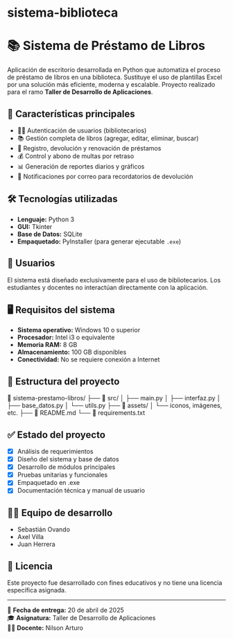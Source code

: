 # sistema-biblioteca
# 📚 Sistema de Préstamo de Libros

Aplicación de escritorio desarrollada en Python que automatiza el proceso de préstamo de libros en una biblioteca. Sustituye el uso de plantillas Excel por una solución más eficiente, moderna y escalable. Proyecto realizado para el ramo **Taller de Desarrollo de Aplicaciones**.

## 🚀 Características principales

- 🧑‍💼 Autenticación de usuarios (bibliotecarios)
- 📚 Gestión completa de libros (agregar, editar, eliminar, buscar)
- 🔄 Registro, devolución y renovación de préstamos
- 💰 Control y abono de multas por retraso
- 📊 Generación de reportes diarios y gráficos
- 🔔 Notificaciones por correo para recordatorios de devolución

## 🛠 Tecnologías utilizadas

- **Lenguaje:** Python 3
- **GUI:** Tkinter
- **Base de Datos:** SQLite
- **Empaquetado:** PyInstaller (para generar ejecutable `.exe`)

## 👤 Usuarios

El sistema está diseñado exclusivamente para el uso de bibliotecarios. Los estudiantes y docentes no interactúan directamente con la aplicación.

## 🖥 Requisitos del sistema

- **Sistema operativo:** Windows 10 o superior  
- **Procesador:** Intel i3 o equivalente  
- **Memoria RAM:** 8 GB  
- **Almacenamiento:** 100 GB disponibles  
- **Conectividad:** No se requiere conexión a Internet

## 📂 Estructura del proyecto

📁 sistema-prestamo-libros/
├── 📁 src/
│ ├── main.py
│ ├── interfaz.py
│ ├── base_datos.py
│ └── utils.py
├── 📁 assets/
│ └── iconos, imágenes, etc.
├── 📄 README.md
└── 📄 requirements.txt


## ✅ Estado del proyecto

- [x] Análisis de requerimientos  
- [x] Diseño del sistema y base de datos  
- [x] Desarrollo de módulos principales  
- [x] Pruebas unitarias y funcionales  
- [x] Empaquetado en .exe  
- [x] Documentación técnica y manual de usuario

## 👨‍💻 Equipo de desarrollo

- Sebastián Ovando  
- Axel Villa  
- Juan Herrera

## 📃 Licencia

Este proyecto fue desarrollado con fines educativos y no tiene una licencia específica asignada.

---

📅 **Fecha de entrega:** 20 de abril de 2025  
🎓 **Asignatura:** Taller de Desarrollo de Aplicaciones  
👨‍🏫 **Docente:** Nilson Arturo
